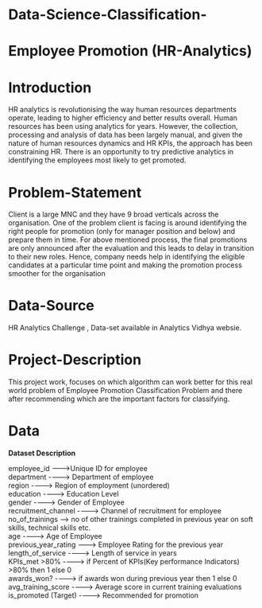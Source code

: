 # Data-Science-Classification-

# Employee Promotion (HR-Analytics)




# Introduction
    
HR analytics is revolutionising the way human resources departments operate, leading to higher efficiency and better results overall. Human resources has been using analytics for years. However, the collection, processing and analysis of data has been largely manual, and given the nature of human resources dynamics and HR KPIs, the approach has been constraining HR. There is an opportunity to try predictive analytics in identifying the employees most likely to get promoted.


# Problem-Statement

Client is a large MNC and they have 9 broad verticals across the organisation. One of the problem client is facing is around identifying the right people for promotion (only for manager position and below) and prepare them in time.
For above mentioned process, the final promotions are only announced after the evaluation and this leads to delay in transition to their new roles. Hence, company needs help in identifying the eligible candidates at a particular time point and making the promotion process smoother for the organisation  
   
   
# Data-Source

HR Analytics Challenge , Data-set available in Analytics Vidhya websie. 


# Project-Description

This project work, focuses on which algorithm can work better for this real world problem of
Employee Promotion Classification Problem and there after recommending which are the important factors for classifying.


# Data

<b>Dataset Description</b>

employee_id	--->Unique ID for employee<br/>
department  ---->	Department of employee<br/>
region ---->	Region of employment (unordered)<br/>
education  ---->	Education Level<br/>
gender  ---->	Gender of Employee<br/>
recruitment_channel  ---->	Channel of recruitment for employee<br/>
no_of_trainings  -->	no of other trainings completed in previous year on soft skills, technical skills etc.<br/>
age ---->	Age of Employee<br/>
previous_year_rating --->	Employee Rating for the previous year<br/>
length_of_service ---->	Length of service in years<br/>
KPIs_met >80% ---->	if Percent of KPIs(Key performance Indicators) >80% then 1 else 0<br/>
awards_won?	 ----> if awards won during previous year then 1 else 0<br/>
avg_training_score ---->	Average score in current training evaluations<br/>
is_promoted	(Target) ----> Recommended for promotion<br/>
